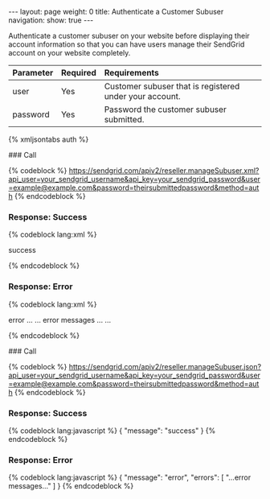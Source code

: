 --- layout: page weight: 0 title: Authenticate a Customer Subuser
navigation: show: true ---

Authenticate a customer subuser on your website before displaying their
account information so that you can have users manage their SendGrid
account on your website completely.

<table>
<thead>
<tr class="header">
<th align="left">Parameter</th>
<th align="left">Required</th>
<th align="left">Requirements</th>
</tr>
</thead>
<tbody>
<tr class="odd">
<td align="left">user</td>
<td align="left">Yes</td>
<td align="left">Customer subuser that is registered under your account.</td>
</tr>
<tr class="even">
<td align="left">password</td>
<td align="left">Yes</td>
<td align="left">Password the customer subuser submitted.</td>
</tr>
</tbody>
</table>

{% xmljsontabs auth %}

<div class="tab-content">
<div class="tab-pane" id="auth-xml">
### Call

{% codeblock %}
https://sendgrid.com/apiv2/reseller.manageSubuser.xml?api_user=your_sendgrid_username&api_key=your_sendgrid_password&user=example@example.com&password=theirsubmittedpassword&method=auth
{% endcodeblock %}

### Response: Success

{% codeblock lang:xml %}
<?xml version="1.0" encoding="ISO-8859-1"?>

<result>
   <message>success</message>
</result>

{% endcodeblock %}

### Response: Error

{% codeblock lang:xml %}
<?xml version="1.0" encoding="ISO-8859-1"?>

<result>
   <message>error</message>
   <errors>
      ...
      <error>... error messages
...</error>
      ...
   </errors>
</result>

{% endcodeblock %}

</div>
<div class="tab-pane active" id="auth-json">
### Call

{% codeblock %}
https://sendgrid.com/apiv2/reseller.manageSubuser.json?api_user=your_sendgrid_username&api_key=your_sendgrid_password&user=example@example.com&password=theirsubmittedpassword&method=auth
{% endcodeblock %}

### Response: Success

{% codeblock lang:javascript %}
{
  "message": "success"
}
{% endcodeblock %}

### Response: Error

{% codeblock lang:javascript %}
{
  "message": "error",
  "errors": [
    "...error messages..."
  ]
}
{% endcodeblock %}

</div>
</div>

